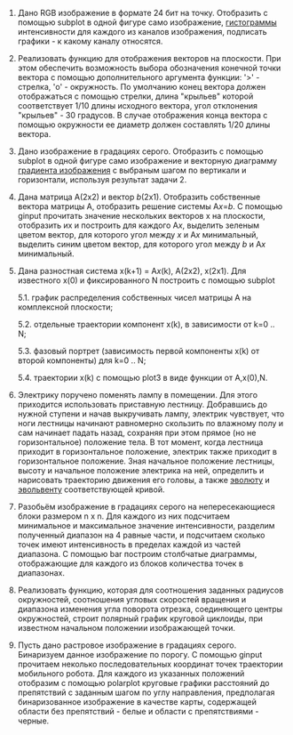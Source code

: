 1. Дано RGB изображение в формате 24 бит на точку. Отобразить с помощью subplot в одной фигуре само изображение, [гистограммы](https://ru.wikipedia.org/wiki/%D0%93%D0%B8%D1%81%D1%82%D0%BE%D0%B3%D1%80%D0%B0%D0%BC%D0%BC%D0%B0_(%D1%84%D0%BE%D1%82%D0%BE%D0%B3%D1%80%D0%B0%D1%84%D0%B8%D1%8F)) интенсивности для каждого из каналов изображения, подписать графики - к какому каналу относятся.
2. Реализовать функцию для отображения векторов на плоскости. При этом обеспечить возможность выбора обозначения конечной точки вектора с помощью дополнительного аргумента функции: '>' - стрелка, 'o' - окружность. По умолчанию конец вектора должен отображаться с помощью стрелки, длина "крыльев" которой соответствует 1/10 длины исходного вектора, угол отклонения "крыльев" - 30 градусов. В случае отображения конца вектора с помощью окружности ее диаметр должен составлять 1/20 длины вектора. 
 3. Дано изображение в градациях серого. Отобразить с помощью subplot в одной фигуре само изображение и векторную диаграмму [градиента изображения](https://ru.wikipedia.org/wiki/%D0%9E%D0%BF%D0%B5%D1%80%D0%B0%D1%82%D0%BE%D1%80_%D0%A1%D0%BE%D0%B1%D0%B5%D0%BB%D1%8F)  с выбраным шагом по вертикали и горизонтали, используя результат задачи 2.
4. Дана матрица A(2x2) и вектор *b*(2x1).  Отобразить собственные вектора матрицы A, отобразить решение системы A*x*=*b*. С помощью ginput прочитать значение нескольких векторов x на плоскости, отобразить их и построить для каждого A*x*, выделить зеленым цветом вектор, для которого угол между *x* и A*x* минимальный, выделить синим цветом вектор, для которого угол между *b* и A*x* минимальный.
5. Дана разностная система x(k+1) = A*x*(k), A(2x2), x(2x1). Для известного x(0) и фиксированного N построить с помощью subplot

     5.1. график распределения собственных чисел матрицы A на комплексной плоскости; 
     
     5.2. отдельные траектории компонент x(k), в зависимости от k=0 .. N;
     
     5.3. фазовый портрет (зависимость первой компоненты x(k) от второй компоненты) для k=0 .. N;
     
     5.4. траектории x(k) с помощью plot3 в виде функции от A,x(0),N.
6. Электрику поручено поменять лампу в помещении. Для этого приходится использовать приставную лестницу. Добравшись до нужной ступени и начав выкручивать лампу, электрик чувствует, что ноги лестницы начинают равномерно скользить по влажному полу и сам начинает падать назад, сохраняя при этом прямое (но не горизонтальное) положение тела. В тот момент, когда лестница приходит в горизонтальное положение, электрик также приходит в горизонтальное положение. Зная начальное положение лестницы, высоту и начальное положение электрика на ней, определить и нарисовать траекторию движения его головы, а также [эволюту](https://ru.wikipedia.org/wiki/%D0%AD%D0%B2%D0%BE%D0%BB%D1%8E%D1%82%D0%B0) и [эвольвенту](https://ru.wikipedia.org/wiki/%D0%AD%D0%B2%D0%BE%D0%BB%D1%8C%D0%B2%D0%B5%D0%BD%D1%82%D0%B0) соответствующей кривой. 
7. Разобьём изображение в градациях серого на непересекающиеся блоки размером n x n. Для каждого из них подсчитаем минимальное 
и максимальное значение интенсивности, разделим полученный диапазон на 4 равные части, и подсчитаем сколько точек имеют интенсивность в пределах каждой из частей диапазона.
С помощью bar построим столбчатые диаграммы, отображающие для каждого из блоков количества точек в диапазонах.
8. Реализовать функцию, которая для соотношения заданных радиусов окружностей, соотношения угловых скоростей вращения
и диапазона изменения угла поворота отрезка, соединяющего центры окружностей, строит полярный график круговой циклоиды,
при известном начальном положении изображающей точки.
9. Пусть дано растровое изображение в градациях серого. Бинаризуем данное изображение по порогу. С помощью ginput прочитаем 
неколько последовательных координат точек траектории мобильного робота. Для каждого из указанных положений 
отобразим с помощью polarplot круговые графики расстояний до препятствий с заданным шагом по углу направления, предполагая бинаризованное 
изображение в качестве карты, содержащей области без препятствий - белые и области с препятствиями - черные.



